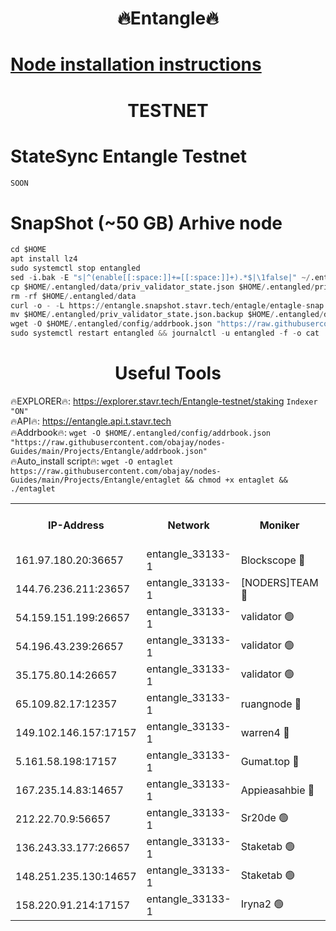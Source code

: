 <h1 align="center"> 🔥Entangle🔥</h1>

[Node installation instructions](https://github.com/obajay/nodes-Guides/tree/main/Projects/Entangle)
=

<h1 align="center"> TESTNET</h1>

# StateSync Entangle Testnet
```python
SOON
```
# SnapShot (~50 GB) Arhive node
```python
cd $HOME
apt install lz4
sudo systemctl stop entangled
sed -i.bak -E "s|^(enable[[:space:]]+=[[:space:]]+).*$|\1false|" ~/.entangled/config/config.toml
cp $HOME/.entangled/data/priv_validator_state.json $HOME/.entangled/priv_validator_state.json.backup
rm -rf $HOME/.entangled/data
curl -o - -L https://entangle.snapshot.stavr.tech/entagle/entagle-snap.tar.lz4 | lz4 -c -d - | tar -x -C $HOME/.entangled --strip-components 2
mv $HOME/.entangled/priv_validator_state.json.backup $HOME/.entangled/data/priv_validator_state.json
wget -O $HOME/.entangled/config/addrbook.json "https://raw.githubusercontent.com/obajay/nodes-Guides/main/Projects/Entangle/addrbook.json"
sudo systemctl restart entangled && journalctl -u entangled -f -o cat
```
 <h1 align="center"> Useful Tools</h1>
 
🔥EXPLORER🔥: https://explorer.stavr.tech/Entangle-testnet/staking        `Indexer "ON"` \
🔥API🔥:      https://entangle.api.t.stavr.tech \
🔥Addrbook🔥: ```wget -O $HOME/.entangled/config/addrbook.json "https://raw.githubusercontent.com/obajay/nodes-Guides/main/Projects/Entangle/addrbook.json"``` \
🔥Auto_install script🔥:  `wget -O entaglet https://raw.githubusercontent.com/obajay/nodes-Guides/main/Projects/Entangle/entaglet && chmod +x entaglet && ./entaglet`


<table><tr><th>IP-Address</th><th>Network</th><th>Moniker</th><th>Latest Block Height</th><th>Earliest Block Height</th><th>Catching Up</th><th>Voting Power</th><th>Scan Time</th></tr><tr><td>161.97.180.20:36657</td><td>entangle_33133-1</td><td>Blockscope 🔴</td><td>728082</td><td>1</td><td>False</td><td>88000000000176</td><td>2023-11-22T11:07:34.951342744UTC</td></tr><tr><td>144.76.236.211:23657</td><td>entangle_33133-1</td><td>[NODERS]TEAM 🔴</td><td>728084</td><td>1</td><td>False</td><td>47049700500000000</td><td>2023-11-22T11:07:48.242402360UTC</td></tr><tr><td>54.159.151.199:26657</td><td>entangle_33133-1</td><td>validator 🟢</td><td>728084</td><td>1</td><td>False</td><td>0</td><td>2023-11-22T11:07:51.346343091UTC</td></tr><tr><td>54.196.43.239:26657</td><td>entangle_33133-1</td><td>validator 🟢</td><td>728084</td><td>1</td><td>False</td><td>0</td><td>2023-11-22T11:07:54.010736476UTC</td></tr><tr><td>35.175.80.14:26657</td><td>entangle_33133-1</td><td>validator 🟢</td><td>728085</td><td>1</td><td>False</td><td>0</td><td>2023-11-22T11:07:55.470906454UTC</td></tr><tr><td>65.109.82.17:12357</td><td>entangle_33133-1</td><td>ruangnode 🔴</td><td>728082</td><td>145001</td><td>False</td><td>82353626935077</td><td>2023-11-22T11:07:37.372808633UTC</td></tr><tr><td>149.102.146.157:17157</td><td>entangle_33133-1</td><td>warren4 🔴</td><td>728084</td><td>484001</td><td>False</td><td>32399306040004</td><td>2023-11-22T11:07:47.976501772UTC</td></tr><tr><td>5.161.58.198:17157</td><td>entangle_33133-1</td><td>Gumat.top 🔴</td><td>728085</td><td>522001</td><td>False</td><td>40931860000000</td><td>2023-11-22T11:07:56.264182443UTC</td></tr><tr><td>167.235.14.83:14657</td><td>entangle_33133-1</td><td>Appieasahbie 🔴</td><td>728084</td><td>531401</td><td>False</td><td>44568809900999996</td><td>2023-11-22T11:07:54.661640209UTC</td></tr><tr><td>212.22.70.9:56657</td><td>entangle_33133-1</td><td>Sr20de 🟢</td><td>728081</td><td>620601</td><td>False</td><td>0</td><td>2023-11-22T11:07:34.387342098UTC</td></tr><tr><td>136.243.33.177:26657</td><td>entangle_33133-1</td><td>Staketab 🟢</td><td>728084</td><td>660001</td><td>False</td><td>0</td><td>2023-11-22T11:07:48.497508833UTC</td></tr><tr><td>148.251.235.130:14657</td><td>entangle_33133-1</td><td>Staketab 🟢</td><td>728082</td><td>660801</td><td>False</td><td>0</td><td>2023-11-22T11:07:34.667295844UTC</td></tr><tr><td>158.220.91.214:17157</td><td>entangle_33133-1</td><td>Iryna2 🟢</td><td>728084</td><td>704001</td><td>False</td><td>0</td><td>2023-11-22T11:07:54.396466589UTC</td></tr></table>